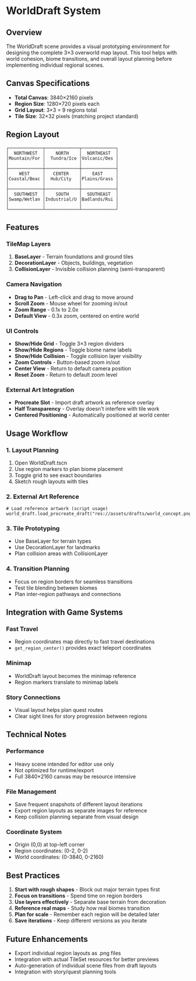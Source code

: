 # WorldDraft System

## Overview
The WorldDraft scene provides a visual prototyping environment for designing the complete 3×3 overworld map layout. This tool helps with world cohesion, biome transitions, and overall layout planning before implementing individual regional scenes.

## Canvas Specifications
- **Total Canvas**: 3840×2160 pixels
- **Region Size**: 1280×720 pixels each
- **Grid Layout**: 3×3 = 9 regions total
- **Tile Size**: 32×32 pixels (matching project standard)

## Region Layout
```
┌─────────────┬─────────────┬─────────────┐
│  NORTHWEST  │    NORTH    │  NORTHEAST  │
│Mountain/For │  Tundra/Ice │Volcanic/Des │
│             │             │             │
├─────────────┼─────────────┼─────────────┤
│    WEST     │   CENTER    │    EAST     │
│Coastal/Beac │  Hub/City   │Plains/Grass │
│             │             │             │
├─────────────┼─────────────┼─────────────┤
│  SOUTHWEST  │    SOUTH    │  SOUTHEAST  │
│Swamp/Wetlan │Industrial/U │Badlands/Rui │
│             │             │             │
└─────────────┴─────────────┴─────────────┘
```

## Features

### TileMap Layers
1. **BaseLayer** - Terrain foundations and ground tiles
2. **DecorationLayer** - Objects, buildings, vegetation  
3. **CollisionLayer** - Invisible collision planning (semi-transparent)

### Camera Navigation
- **Drag to Pan** - Left-click and drag to move around
- **Scroll Zoom** - Mouse wheel for zooming in/out
- **Zoom Range** - 0.1x to 2.0x
- **Default View** - 0.3x zoom, centered on entire world

### UI Controls
- **Show/Hide Grid** - Toggle 3×3 region dividers
- **Show/Hide Regions** - Toggle biome name labels
- **Show/Hide Collision** - Toggle collision layer visibility
- **Zoom Controls** - Button-based zoom in/out
- **Center View** - Return to default camera position
- **Reset Zoom** - Return to default zoom level

### External Art Integration
- **Procreate Slot** - Import draft artwork as reference overlay
- **Half Transparency** - Overlay doesn't interfere with tile work
- **Centered Positioning** - Automatically positioned at world center

## Usage Workflow

### 1. Layout Planning
1. Open WorldDraft.tscn
2. Use region markers to plan biome placement
3. Toggle grid to see exact boundaries
4. Sketch rough layouts with tiles

### 2. External Art Reference
```gdscript
# Load reference artwork (script usage)
world_draft.load_procreate_draft("res://assets/drafts/world_concept.png")
```

### 3. Tile Prototyping
- Use BaseLayer for terrain types
- Use DecorationLayer for landmarks
- Plan collision areas with CollisionLayer

### 4. Transition Planning
- Focus on region borders for seamless transitions
- Test tile blending between biomes
- Plan inter-region pathways and connections

## Integration with Game Systems

### Fast Travel
- Region coordinates map directly to fast travel destinations
- `get_region_center()` provides exact teleport coordinates

### Minimap
- WorldDraft layout becomes the minimap reference
- Region markers translate to minimap labels

### Story Connections
- Visual layout helps plan quest routes
- Clear sight lines for story progression between regions

## Technical Notes

### Performance
- Heavy scene intended for editor use only
- Not optimized for runtime/export
- Full 3840×2160 canvas may be resource intensive

### File Management
- Save frequent snapshots of different layout iterations
- Export region layouts as separate images for reference
- Keep collision planning separate from visual design

### Coordinate System
- Origin (0,0) at top-left corner
- Region coordinates: (0-2, 0-2)
- World coordinates: (0-3840, 0-2160)

## Best Practices

1. **Start with rough shapes** - Block out major terrain types first
2. **Focus on transitions** - Spend time on region borders
3. **Use layers effectively** - Separate base terrain from decoration
4. **Reference real maps** - Study how real biomes transition
5. **Plan for scale** - Remember each region will be detailed later
6. **Save iterations** - Keep different versions as you iterate

## Future Enhancements
- Export individual region layouts as .png files
- Integration with actual TileSet resources for better previews
- Auto-generation of individual scene files from draft layouts
- Integration with story/quest planning tools 